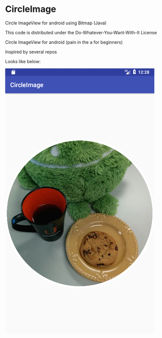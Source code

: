 # CircleImage
Circle ImageView for android using Bitmap (Java)

This code is distributed under the Do-Whatever-You-Want-With-It License

Circle ImageView for android (pain in the a for beginners)

Inspired by several repos

Looks like below:

![Screenshot](screenshot/screenshot.png)
